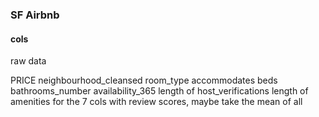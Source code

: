 ### SF Airbnb


#### cols
raw data

PRICE
neighbourhood_cleansed
room_type
accommodates
beds
bathrooms_number
availability_365
length of host_verifications
length of amenities
for the 7 cols with review scores, maybe take the mean of all

